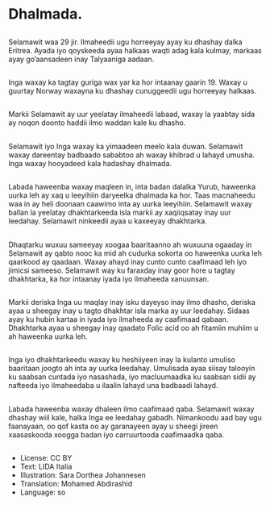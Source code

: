 # Dhalmada.

##
Selamawit waa 29 jir. Ilmaheedii ugu horreeyay ayay ku dhashay dalka Eritrea. Ayada iyo qoyskeeda ayaa halkaas waqti adag kala kulmay, markaas ayay go’aansadeen inay Talyaaniga aadaan.

##
Inga waxay ka tagtay guriga wax yar ka hor intaanay gaarin 19. Waxay u guurtay Norway waxayna ku dhashay cunuggeedii ugu horreeyay halkaas.

##
Markii Selamawit ay uur yeelatay ilmaheedii labaad, waxay la yaabtay sida ay noqon doonto haddii ilmo waddan kale ku dhasho.

##
Selamawit iyo Inga waxay ka yimaadeen meelo kala duwan. Selamawit waxay dareentay badbaado sababtoo ah waxay khibrad u lahayd umusha. Inga waxay hooyadeed kala hadashay dhalmada.

##
Labada haweenba waxay maqleen in, inta badan dalalka Yurub, haweenka uurka leh ay xaq u leeyihiin daryeelka dhalmada ka hor. Taas macnaheedu waa in ay heli doonaan caawimo inta ay uurka leeyihiin. Selamawit waxay ballan la yeelatay dhakhtarkeeda isla markii ay xaqiiqsatay inay uur leedahay. Selamawit ninkeedii ayaa u kaxeeyay dhakhtarka.

##
Dhaqtarku wuxuu sameeyay xoogaa baaritaanno ah wuxuuna ogaaday in Selamawit ay qabto nooc ka mid ah cudurka sokorta oo haweenka uurka leh qaarkood ay qaadaan. Waxay ahayd inay cunto cunto caafimaad leh iyo jimicsi sameeso. Selamawit way ku faraxday inay goor hore u tagtay dhakhtarka, ka hor intaanay iyada iyo ilmaheeda xanuunsan.

##
Markii deriska Inga uu maqlay inay isku dayeyso inay ilmo dhasho, deriska ayaa u sheegay inay u tagto dhakhtar isla marka ay uur leedahay. Sidaas ayay ku hubin kartaa in iyada iyo ilmaheeda ay caafimaad qabaan. Dhakhtarka ayaa u sheegay inay qaadato Folic acid oo ah fitamiin muhiim u ah haweenka uurka leh.

##
Inga iyo dhakhtarkeedu waxay ku heshiiyeen inay la kulanto umuliso baaritaan joogto ah inta ay uurka leedahay. Umulisada ayaa siisay talooyin ku saabsan cuntada iyo nasashada, iyo macluumaadka ku saabsan sidii ay nafteeda iyo ilmaheedaba u ilaalin lahayd una badbaadi lahayd.

##
Labada haweenba waxay dhaleen ilmo caafimaad qaba. Selamawit waxay dhashay wiil kale, halka Inga ee leedahay gabadh. Nimankoodu aad bay ugu faanayaan, oo qof kasta oo ay garanayeen ayay u sheegi jireen xaasaskooda xoogga badan iyo carruurtooda caafimaadka qaba.

##
* License: CC BY
* Text: LIDA Italia
* Illustration: Sara Dorthea Johannesen
* Translation: Mohamed Abdirashid
* Language: so
